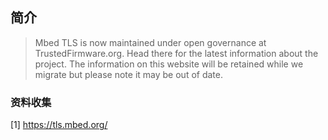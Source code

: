
## 简介

>Mbed TLS is now maintained under open governance at TrustedFirmware.org. Head there for the latest information about the project. The information on this website will be retained while we migrate but please note it may be out of date.


### 资料收集

[1] https://tls.mbed.org/